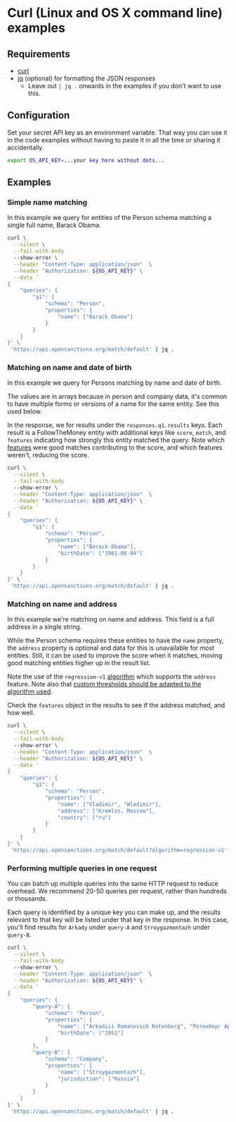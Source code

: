 # Curl (Linux and OS X command line) examples


## Requirements

- [curl](https://curl.se/)
- [jq](https://jqlang.github.io/jq/) (optional) for formatting the JSON responses
  - Leave out `| jq .` onwards in the examples if you don't want to use this.


## Configuration

Set your secret API key as an environment variable. That way you can use it in
the code examples without having to paste it in all the time or sharing it accidentally.

```bash
export OS_API_KEY=...your key here without dots...
```


## Examples


### Simple name matching

In this example we query for entities of the Person schema matching a single full
name, Barack Obama.

```bash
curl \
  --silent \
  --fail-with-body
  --show-error \
  --header "Content-Type: application/json"  \
  --header "Authorization: ${OS_API_KEY}" \
  --data '
{
    "queries": {
        "q1": {
            "schema": "Person",
            "properties": {
                "name": ["Barack Obama"]
            }
        }
    }
}' \
 'https://api.opensanctions.org/match/default' | jq .
```


### Matching on name and date of birth

In this example we query for Persons matching by name and date of birth.

The values are in arrays because in person and company data, it's common to have
multiple forms or versions of a name for the same entity. See this used below.

In the response, we for results under the `responses.q1.results` keys. Each result
is a FollowTheMoney entity with additional keys like `score`, `match`, and
`features` indicating how strongly this entity matched the query. Note which
[features](https://www.opensanctions.org/matcher/) were good matches contributing
to the score, and which features weren't, reducing the score.

```bash
curl \
  --silent \
  --fail-with-body
  --show-error \
  --header "Content-Type: application/json"  \
  --header "Authorization: ${OS_API_KEY}" \
  --data '
{
    "queries": {
        "q1": {
            "schema": "Person",
            "properties": {
                "name": ["Barack Obama"],
                "birthDate": ["1961-08-04"]
            }
        }
    }
}' \
 'https://api.opensanctions.org/match/default' | jq .
```


### Matching on name and address

In this example we're matching on name and address. This field is a full address
in a single string.

While the Person schema requires these entities to have the `name` property, the
`address` property is optional and data for this is unavailable for most entities.
Still, it can be used to improve the score when it matches, moving good matching
entities higher up in the result list.

Note the use of the `regression-v1` [algorithm](https://www.opensanctions.org/matcher/#regression-v1)
which supports the `address` feature. Note also that
[custom thresholds should be adapted to the algorithm used](https://www.opensanctions.org/docs/api/scoring/).

Check the `features` object in the results to see if the address matched, and how well.

```bash
curl \
  --silent \
  --fail-with-body
  --show-error \
  --header "Content-Type: application/json"  \
  --header "Authorization: ${OS_API_KEY}" \
  --data '
{
    "queries": {
        "q1": {
            "schema": "Person",
            "properties": {
                "name": ["Vladimir", "Wladimir"],
                "address": ["Kremlin, Moscow"],
                "country": ["ru"]
            }
        }
    }
}' \
 'https://api.opensanctions.org/match/default?algorithm=regression-v1' | jq .
```


### Performing multiple queries in one request

You can batch up multiple queries into the same HTTP request to reduce overhead.
We recommend 20-50 queries per request, rather than hundreds or thousands.

Each query is identified by a unique key you can make up, and the results relevant
to that key will be listed under that key in the response. In this case, you'll
find results for `Arkady` under `query-A` and `Stroygazmontazh` under `query-B`.

```bash
curl \
  --silent \
  --fail-with-body
  --show-error \
  --header "Content-Type: application/json"  \
  --header "Authorization: ${OS_API_KEY}" \
  --data '
{
    "queries": {
        "query-A": {
            "schema": "Person",
            "properties": {
                "name": ["Arkadiii Romanovich Rotenberg", "Ротенберг Аркадий"],
                "birthDate": ["1951"]
            }
        },
        "query-B": {
            "schema": "Company",
            "properties": {
                "name": ["Stroygazmontazh"],
                "jurisdiction": ["Russia"]
            }
        }
    }
}' \
 'https://api.opensanctions.org/match/default' | jq .
```
